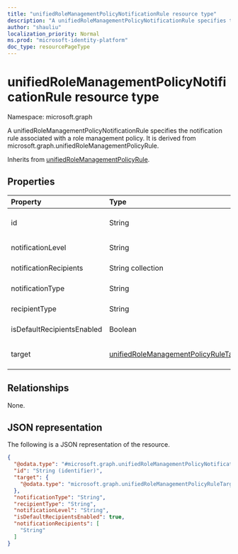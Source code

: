 ```yaml
---
title: "unifiedRoleManagementPolicyNotificationRule resource type"
description: "A unifiedRoleManagementPolicyNotificationRule specifies the notification rule associated with a role management policy. It is derived from microsoft.graph.unifiedRoleManagementPolicyRule."
author: "shauliu"
localization_priority: Normal
ms.prod: "microsoft-identity-platform"
doc_type: resourcePageType
---
```


# unifiedRoleManagementPolicyNotificationRule resource type

Namespace: microsoft.graph

A unifiedRoleManagementPolicyNotificationRule specifies the notification rule associated with a role management policy. It is derived from microsoft.graph.unifiedRoleManagementPolicyRule.

Inherits from [unifiedRoleManagementPolicyRule](../resources/unifiedrolemanagementpolicyrule.md).

## Properties
|Property|Type|Description|
|:---|:---|:---|
|id|String|Unique identifier for the rule. Inherited from [unifiedRoleManagementPolicyRule](../resources/unifiedrolemanagementpolicyrule.md)|
|notificationLevel|String|The level of notification. One of None, Critical, All.|
|notificationRecipients|String collection|The list of notification recepients like email.|
|notificationType|String|The type of notification. One of Email.|
|recipientType|String|The type of recipient. One of Requestor, Approver, Admin.|
|isDefaultRecipientsEnabled|Boolean|Whether default recipient is receiving the email or not.|
|target|[unifiedRoleManagementPolicyRuleTarget](../resources/unifiedrolemanagementpolicyruletarget.md)|The target for the rule. Inherited from [unifiedRoleManagementPolicyRule](../resources/unifiedrolemanagementpolicyrule.md)|

## Relationships
None.

## JSON representation
The following is a JSON representation of the resource.
<!-- {
  "blockType": "resource",
  "keyProperty": "id",
  "@odata.type": "microsoft.graph.unifiedRoleManagementPolicyNotificationRule",
  "baseType": "microsoft.graph.unifiedRoleManagementPolicyRule",
  "openType": false
}
-->
``` json
{
  "@odata.type": "#microsoft.graph.unifiedRoleManagementPolicyNotificationRule",
  "id": "String (identifier)",
  "target": {
    "@odata.type": "microsoft.graph.unifiedRoleManagementPolicyRuleTarget"
  },
  "notificationType": "String",
  "recipientType": "String",
  "notificationLevel": "String",
  "isDefaultRecipientsEnabled": true,
  "notificationRecipients": [
    "String"
  ]
}
```


